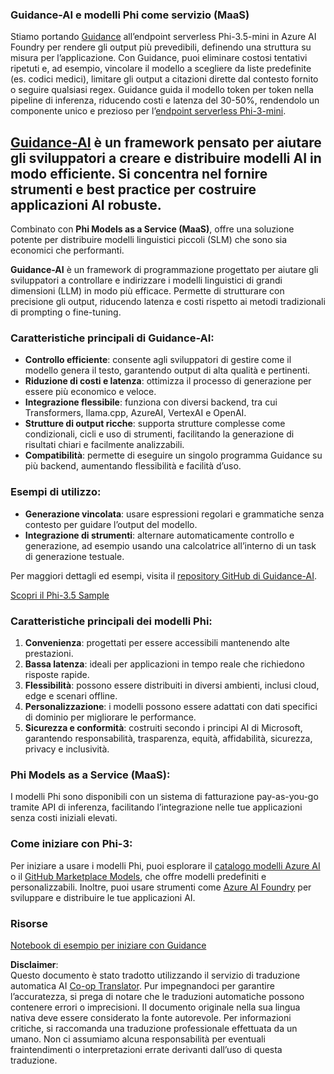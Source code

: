 <!--
CO_OP_TRANSLATOR_METADATA:
{
  "original_hash": "bd049872f37c3079c87d4fe17109cea0",
  "translation_date": "2025-05-09T07:26:56+00:00",
  "source_file": "md/01.Introduction/01/01.Guidance.md",
  "language_code": "it"
}
-->
### Guidance-AI e modelli Phi come servizio (MaaS)
Stiamo portando [Guidance](https://github.com/guidance-ai/guidance) all’endpoint serverless Phi-3.5-mini in Azure AI Foundry per rendere gli output più prevedibili, definendo una struttura su misura per l’applicazione. Con Guidance, puoi eliminare costosi tentativi ripetuti e, ad esempio, vincolare il modello a scegliere da liste predefinite (es. codici medici), limitare gli output a citazioni dirette dal contesto fornito o seguire qualsiasi regex. Guidance guida il modello token per token nella pipeline di inferenza, riducendo costi e latenza del 30-50%, rendendolo un componente unico e prezioso per l’[endpoint serverless Phi-3-mini](https://aka.ms/try-phi3.5mini).

## [**Guidance-AI**](https://github.com/guidance-ai/guidance) è un framework pensato per aiutare gli sviluppatori a creare e distribuire modelli AI in modo efficiente. Si concentra nel fornire strumenti e best practice per costruire applicazioni AI robuste.

Combinato con **Phi Models as a Service (MaaS)**, offre una soluzione potente per distribuire modelli linguistici piccoli (SLM) che sono sia economici che performanti.

**Guidance-AI** è un framework di programmazione progettato per aiutare gli sviluppatori a controllare e indirizzare i modelli linguistici di grandi dimensioni (LLM) in modo più efficace. Permette di strutturare con precisione gli output, riducendo latenza e costi rispetto ai metodi tradizionali di prompting o fine-tuning.

### Caratteristiche principali di Guidance-AI:
- **Controllo efficiente**: consente agli sviluppatori di gestire come il modello genera il testo, garantendo output di alta qualità e pertinenti.
- **Riduzione di costi e latenza**: ottimizza il processo di generazione per essere più economico e veloce.
- **Integrazione flessibile**: funziona con diversi backend, tra cui Transformers, llama.cpp, AzureAI, VertexAI e OpenAI.
- **Strutture di output ricche**: supporta strutture complesse come condizionali, cicli e uso di strumenti, facilitando la generazione di risultati chiari e facilmente analizzabili.
- **Compatibilità**: permette di eseguire un singolo programma Guidance su più backend, aumentando flessibilità e facilità d’uso.

### Esempi di utilizzo:
- **Generazione vincolata**: usare espressioni regolari e grammatiche senza contesto per guidare l’output del modello.
- **Integrazione di strumenti**: alternare automaticamente controllo e generazione, ad esempio usando una calcolatrice all’interno di un task di generazione testuale.

Per maggiori dettagli ed esempi, visita il [repository GitHub di Guidance-AI](https://github.com/guidance-ai/guidance).

[Scopri il Phi-3.5 Sample](../../../../../code/01.Introduce/guidance.ipynb)

### Caratteristiche principali dei modelli Phi:
1. **Convenienza**: progettati per essere accessibili mantenendo alte prestazioni.
2. **Bassa latenza**: ideali per applicazioni in tempo reale che richiedono risposte rapide.
3. **Flessibilità**: possono essere distribuiti in diversi ambienti, inclusi cloud, edge e scenari offline.
4. **Personalizzazione**: i modelli possono essere adattati con dati specifici di dominio per migliorare le performance.
5. **Sicurezza e conformità**: costruiti secondo i principi AI di Microsoft, garantendo responsabilità, trasparenza, equità, affidabilità, sicurezza, privacy e inclusività.

### Phi Models as a Service (MaaS):
I modelli Phi sono disponibili con un sistema di fatturazione pay-as-you-go tramite API di inferenza, facilitando l’integrazione nelle tue applicazioni senza costi iniziali elevati.

### Come iniziare con Phi-3:
Per iniziare a usare i modelli Phi, puoi esplorare il [catalogo modelli Azure AI](https://ai.azure.com/explore/models) o il [GitHub Marketplace Models](https://github.com/marketplace/models), che offre modelli predefiniti e personalizzabili. Inoltre, puoi usare strumenti come [Azure AI Foundry](https://ai.azure.com) per sviluppare e distribuire le tue applicazioni AI.

### Risorse
[Notebook di esempio per iniziare con Guidance](../../../../../code/01.Introduce/guidance.ipynb)

**Disclaimer**:  
Questo documento è stato tradotto utilizzando il servizio di traduzione automatica AI [Co-op Translator](https://github.com/Azure/co-op-translator). Pur impegnandoci per garantire l’accuratezza, si prega di notare che le traduzioni automatiche possono contenere errori o imprecisioni. Il documento originale nella sua lingua nativa deve essere considerato la fonte autorevole. Per informazioni critiche, si raccomanda una traduzione professionale effettuata da un umano. Non ci assumiamo alcuna responsabilità per eventuali fraintendimenti o interpretazioni errate derivanti dall’uso di questa traduzione.